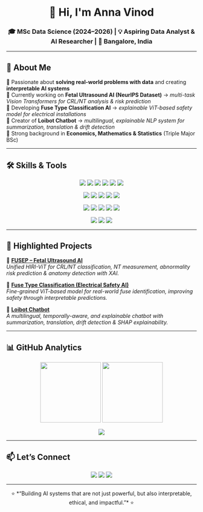 <!-- Profile Header -->
<h1 align="center">👋 Hi, I'm Anna Vinod</h1>
<h3 align="center">🎓 MSc Data Science (2024–2026) | 💡 Aspiring Data Analyst & AI Researcher | 📍 Bangalore, India</h3>

---

<!-- About Me -->
## 🚀 About Me  

🔹 Passionate about **solving real-world problems with data** and creating **interpretable AI systems**  
🔹 Currently working on **Fetal Ultrasound AI (NeurIPS Dataset)** → *multi-task Vision Transformers for CRL/NT analysis & risk prediction*  
🔹 Developing **Fuse Type Classification AI** → *explainable ViT-based safety model for electrical installations*  
🔹 Creator of **Loibot Chatbot** → *multilingual, explainable NLP system for summarization, translation & drift detection*  
🔹 Strong background in **Economics, Mathematics & Statistics** (Triple Major BSc)  

---

<!-- Skills Section -->
## 🛠️ Skills & Tools  

<p align="center">
  <!-- Languages -->
  <img src="https://img.shields.io/badge/Python-3776AB?style=for-the-badge&logo=python&logoColor=white"/>  
  <img src="https://img.shields.io/badge/R-276DC3?style=for-the-badge&logo=r&logoColor=white"/>  
  <img src="https://img.shields.io/badge/Java-ED8B00?style=for-the-badge&logo=java&logoColor=white"/>  
  <img src="https://img.shields.io/badge/SQL-4479A1?style=for-the-badge&logo=postgresql&logoColor=white"/>  
  <img src="https://img.shields.io/badge/LaTeX-008080?style=for-the-badge&logo=latex&logoColor=white"/>  
  <img src="https://img.shields.io/badge/Excel-217346?style=for-the-badge&logo=microsoft-excel&logoColor=white"/>  
</p>  

<p align="center">
  <!-- Data Science -->
  <img src="https://img.shields.io/badge/Pandas-150458?style=for-the-badge&logo=pandas&logoColor=white"/>  
  <img src="https://img.shields.io/badge/NumPy-013243?style=for-the-badge&logo=numpy&logoColor=white"/>  
  <img src="https://img.shields.io/badge/Scikit--learn-F7931E?style=for-the-badge&logo=scikit-learn&logoColor=white"/>  
  <img src="https://img.shields.io/badge/Matplotlib-11557c?style=for-the-badge&logo=plotly&logoColor=white"/>  
  <img src="https://img.shields.io/badge/PowerBI-F2C811?style=for-the-badge&logo=power-bi&logoColor=black"/>  
</p>  

<p align="center">
  <!-- ML/DL -->
  <img src="https://img.shields.io/badge/PyTorch-EE4C2C?style=for-the-badge&logo=pytorch&logoColor=white"/>  
  <img src="https://img.shields.io/badge/TensorFlow-FF6F00?style=for-the-badge&logo=tensorflow&logoColor=white"/>  
  <img src="https://img.shields.io/badge/HuggingFace-FCC624?style=for-the-badge&logo=huggingface&logoColor=black"/>  
  <img src="https://img.shields.io/badge/Transformers-0052CC?style=for-the-badge&logo=atlassian&logoColor=white"/>  
  <img src="https://img.shields.io/badge/Explainable_AI-1F305E?style=for-the-badge&logo=openai&logoColor=white"/>  
</p>  

<p align="center">
  <!-- Cloud -->
  <img src="https://img.shields.io/badge/AWS-232F3E?style=for-the-badge&logo=amazon-aws&logoColor=white"/>  
  <img src="https://img.shields.io/badge/Kaggle-20BEFF?style=for-the-badge&logo=kaggle&logoColor=white"/>  
  <img src="https://img.shields.io/badge/GitHub-181717?style=for-the-badge&logo=github&logoColor=white"/>  
</p>  

---

<!-- Projects -->
## 📂 Highlighted Projects  

🔹 **[FUSEP – Fetal Ultrasound AI](#)**  
*Unified HIRI-ViT for CRL/NT classification, NT measurement, abnormality risk prediction & anatomy detection with XAI.*  

🔹 **[Fuse Type Classification (Electrical Safety AI)](#)**  
*Fine-grained ViT-based model for real-world fuse identification, improving safety through interpretable predictions.*  

🔹 **[Loibot Chatbot](#)**  
*A multilingual, temporally-aware, and explainable chatbot with summarization, translation, drift detection & SHAP explainability.*  

---

<!-- GitHub Analytics -->
## 📊 GitHub Analytics  

<p align="center">  
  <img src="https://github-readme-stats.vercel.app/api?username=your-username&show_icons=true&theme=tokyonight&hide_border=true" height="160"/>  
  <img src="https://github-readme-stats.vercel.app/api/top-langs/?username=your-username&layout=compact&theme=tokyonight&hide_border=true" height="160"/>  
</p>  

<p align="center">
  <img src="https://github-profile-summary-cards.vercel.app/api/cards/profile-details?username=your-username&theme=tokyonight"/>  
</p>  

---

<!-- Connect -->
## 📫 Let’s Connect  

<p align="center">
  <a href="mailto:annavinod00@gmail.com"><img src="https://img.shields.io/badge/Email-D14836?style=for-the-badge&logo=gmail&logoColor=white"/></a>
  <a href="https://linkedin.com/in/anna-vinod"><img src="https://img.shields.io/badge/LinkedIn-0077b5?style=for-the-badge&logo=linkedin&logoColor=white"/></a>
  <a href="https://kaggle.com/anna-vinod"><img src="https://img.shields.io/badge/Kaggle-20BEFF?style=for-the-badge&logo=kaggle&logoColor=white"/></a>
</p>  

---

<!-- Footer -->
<p align="center">
  ⭐ *“Building AI systems that are not just powerful, but also interpretable, ethical, and impactful.”* ⭐  
</p>
